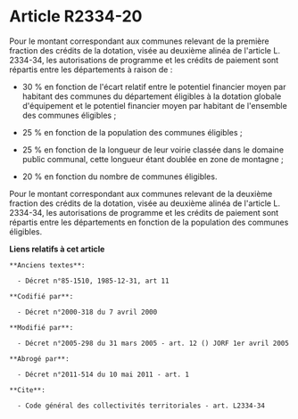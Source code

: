 # Article R2334-20

Pour le montant correspondant aux communes relevant de la première fraction des crédits de la dotation, visée au deuxième
alinéa de l'article L. 2334-34, les autorisations de programme et les crédits de paiement sont répartis entre les
départements à raison de :

- 30 % en fonction de l'écart relatif entre le potentiel financier moyen par habitant des communes du département éligibles à
la dotation globale d'équipement et le potentiel financier moyen par habitant de l'ensemble des communes éligibles ;

- 25 % en fonction de la population des communes éligibles ;

- 25 % en fonction de la longueur de leur voirie classée dans le domaine public communal, cette longueur étant doublée en
zone de montagne ;

- 20 % en fonction du nombre de communes éligibles.

Pour le montant correspondant aux communes relevant de la deuxième fraction des crédits de la dotation, visée au deuxième
alinéa de l'article L. 2334-34, les autorisations de programme et les crédits de paiement sont répartis entre les
départements en fonction de la population des communes éligibles.

**Liens relatifs à cet article**

	**Anciens textes**:

	  - Décret n°85-1510, 1985-12-31, art 11

	**Codifié par**:

	  - Décret n°2000-318 du 7 avril 2000

	**Modifié par**:

	  - Décret n°2005-298 du 31 mars 2005 - art. 12 () JORF 1er avril 2005

	**Abrogé par**:

	  - Décret n°2011-514 du 10 mai 2011 - art. 1

	**Cite**:

	  - Code général des collectivités territoriales - art. L2334-34
